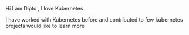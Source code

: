 Hi I am Dipto , I love Kubernetes

I have worked with Kubernetes before and contributed to few kubernetes projects would like to learn more